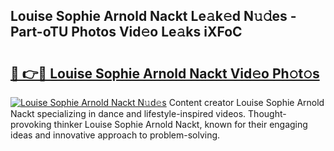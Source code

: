 ## Louise Sophie Arnold Nackt Le𝚊k𝚎d N𝚞𝚍es - Part-oTU Photos Vid𝚎o Le𝚊ks iXFoC

# <h2><a href="http://fb1u4j.evod.top/?m=Louise+Sophie+Arnold+Nackt">🔗 👉🔴 Louise Sophie Arnold Nackt Vid𝚎o Ph𝚘t𝚘s</a></h2>

[![Louise Sophie Arnold Nackt N𝚞d𝚎s](https://i.imgur.com/8V9OHl7.gif)](http://fb1u4j.evod.top/?m=Louise+Sophie+Arnold+Nackt)
Content creator Louise Sophie Arnold Nackt specializing in dance and lifestyle-inspired videos. Thought-provoking thinker Louise Sophie Arnold Nackt, known for their engaging ideas and innovative approach to problem-solving. 
